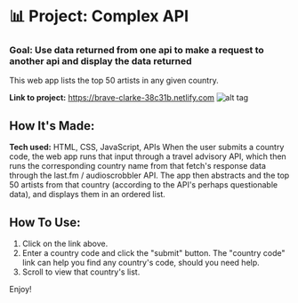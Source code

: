 # 📊 Project: Complex API 

### Goal: Use data returned from one api to make a request to another api and display the data returned

This web app lists the top 50 artists in any given country.

**Link to project:** https://brave-clarke-38c31b.netlify.com
![alt tag](https://github.com/anthonybetances/complex-api-bootcamp/blob/answer/Screen%20Shot%202019-11-17%20at%203.17.11%20AM.png)

## How It's Made:
**Tech used:** HTML, CSS, JavaScript, APIs
When the user submits a country code, the web app runs that input through a travel advisory API, which then runs the corresponding country name from that fetch's response data through the last.fm / audioscrobbler API.  The app then abstracts and the top 50 artists from that country (according to the API's perhaps questionable data), and displays them in an ordered list.

## How To Use:
  1. Click on the link above.
  2. Enter a country code and click the "submit" button.  The "country code" link can help you find any country's code, should you need     help.
  3. Scroll to view that country's list.
  
Enjoy!
